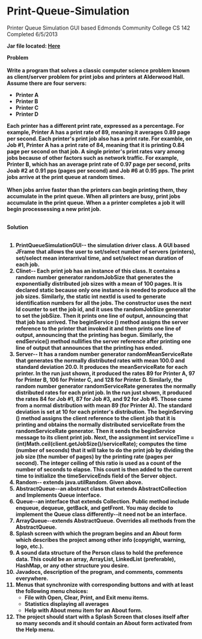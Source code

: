 # Print-Queue-Simulation
Printer Queue Simulation GUI based
Edmonds Community College CS 142
Completed 6/5/2013

<b>Jar file located: <a href="https://github.com/cjsteigerwald/Print-Queue-Simulation/blob/master/dist/Print_Queue_Simulation_Final.jar">Here</a>

<strong><bold>Problem</strong><bold><br><br>
Write a program that solves a classic computer science problem known as
client/server problem for print jobs and printers at Alderwood Hall.
Assume  there are four servers: 
<UL>
<LI>Printer A
<LI>Printer B
<LI>Printer C
<LI>Printer D
</UL>
Each printer has a different print rate, expressed as a percentage.
For example, Printer A has a print rate of 89, meaning it averages
0.89 page per second.  Each printer's print job also has a print
rate.  For examble, on Job #1, Printer A has a print rate of 84,
meaning that it is printing 0.84 page per second on that job.  A 
single printer's print rates vary among jobs because of other factors
such as network traffic.  For example, Printer B, which has an average
print rate of 0.97 page per second, prits Joab #2 at 0.91 pps (pages per
second) and Job #6 at 0.95 pps.  The print jobs arrive at the print queue
at random times.<br><br>
When jobs arrive faster than the printers can begin printing them, they
accumulate in the print queue.  When all printers are busy, print jobs
accumulate in the print queue.  When a a printer completes a job it 
will begin processessing a new print job.<br><br>

<strong><b>Solution</strong></b><br><br>
<OL>
<LI>PrintQueueSimulationGUI-- the simulation driver class.  A GUI based
JFrame that allows the user to set/select number of servers (printers), 
set/select mean interarrival time, and set/select mean duration of each
job.
<LI>Clinet-- Each print job has an instance of this class. It contains 
a random number generator randomJobSize that generates the exponentially
distributed job sizes with a mean of 100 pages. It is declared static 
because only one instance is needed to produce all the job sizes. Similarly, 
the static int nextId is used to generate identification numbers for all the
jobs. The constructor uses the next Id counter to set the job id, and it uses 
the randomJobSize generator to set the jobSize. Then it prints one line of
output, announcing that that job has arrived. The beginService () method
assigns the server reference to the printer that invoked it and then prints
one line of output, announcing that the printing has begun. Similarly, the
endService() method nullifies the server reference after printing one line
of output that announces that the printing has ended.

<LI>Server-- It has a random number generator randomMeanServiceRate that 
generates the normally distributed rates with mean 100.0 and standard 
deviation 20.0. It produces the meanServiceRate for each printer. In the
run just shown, it produced the rates 89 for Printer A, 97 for Printer B,
106 for Printer C, and 128 for Printer D. Similarly, the random number 
generator randomServiceRate generates the normally distributed rates for 
each print job. In the run just shown, it produced the rates 84 for Job #1,
87 for Job #3, and 92 for Job #5. Those came from a normal distribution with
mean 89 (for Printer A). The standard deviation is set at 10 for each 
printer's distribution. The beginServing () method assigns the client 
reference to the client job that it is printing and obtains the normally
distributed serviceRate from the randomServiceRate generator. Then it sends
the beginService message to its client print job. Next, the assignment int 
serviceTime = (int)Math.ceil(client.getJobSize()/serviceRate); computes the
time (number of seconds) that it will take to do the print job by dividing
the job size (the number of pages) by the printing rate (pages per second).
The integer ceiling of this ratio is used as a count of the number of seconds
to elapse. This count is then added to the current time to initialize the
timeServiceEnds field of the Server object.

<LI>Random-- extends java.utilRandom. Given above.

<LI>AbstractQueue--an abstract class that extends AbstractCollection and 
Implements Queue interface.

<LI>Queue--an interface that extends Collection. Public method include 
enqueue, dequeue, getBack, and getFront. You may decide to implement the
Queue class differently--it need not be an interface.

<LI>ArrayQueue--extends AbstractQueue. Overrides all methods from the 
AbstractQueue.

<LI>Splash screen with which the program begins and an About form which
describes the project among other info (copyright, warning, logo, etc.).

<LI>A sound data structure of the Person class to hold the preference data. 
This could be an array, ArrayList, LinkedList (preferable), HashMap, or any
other structure you desire.

<LI>Javadocs, description of the program, and comments, comments everywhere.

<LI>Menus that synchronize with corresponding buttons and with at least the 
following menu choices:
<UL>
<LI>File with Open, Clear, Print, and Exit menu items.
<LI>Statistics displaying all averages
<LI>Help with About menu item for an About form.
</UL>
<LI>The project should start with a Splash Screen that closes itself after
so many seconds and it should contain an About form activated from the Help menu.
</OL>
&nbsp;

